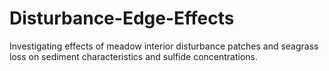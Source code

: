 # Disturbance-Edge-Effects


Investigating effects of meadow interior disturbance patches and seagrass loss on sediment characteristics and sulfide concentrations. 

